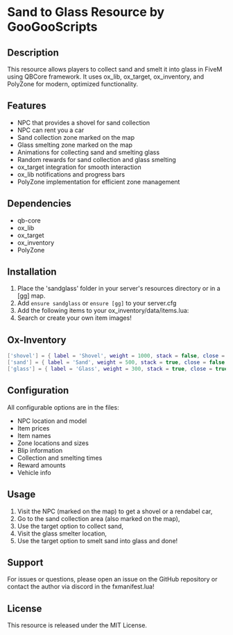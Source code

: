 # Sand to Glass Resource by GooGooScripts

## Description
This resource allows players to collect sand and smelt it into glass in FiveM using QBCore framework. It uses ox_lib, ox_target, ox_inventory, and PolyZone for modern, optimized functionality.

## Features
- NPC that provides a shovel for sand collection
- NPC can rent you a car
- Sand collection zone marked on the map
- Glass smelting zone marked on the map
- Animations for collecting sand and smelting glass
- Random rewards for sand collection and glass smelting
- ox_target integration for smooth interaction
- ox_lib notifications and progress bars
- PolyZone implementation for efficient zone management

## Dependencies
- qb-core
- ox_lib
- ox_target
- ox_inventory
- PolyZone

## Installation
1. Place the 'sandglass' folder in your server's resources directory or in a [gg] map.
2. Add `ensure sandglass` or `ensure [gg]` to your server.cfg
3. Add the following items to your ox_inventory/data/items.lua:
4. Search or create your own item images!

## Ox-Inventory
```lua
['shovel'] = { label = 'Shovel', weight = 1000, stack = false, close = true, description = 'A shovel for digging sand', client = { image = "shovel.png",} },
['sand'] = { label = 'Sand', weight = 500, stack = true, close = false, description = 'Sand collected from the beach', client = { image = "sand.png",} },
['glass'] = { label = 'Glass', weight = 300, stack = true, close = true, description = 'Smelted glass from sand', client = { image = "glass.png",} },
```

## Configuration
All configurable options are in the files:
- NPC location and model
- Item prices
- Item names
- Zone locations and sizes
- Blip information
- Collection and smelting times
- Reward amounts
- Vehicle info

## Usage
1. Visit the NPC (marked on the map) to get a shovel or a rendabel car,
2. Go to the sand collection area (also marked on the map),
3. Use the target option to collect sand,
4. Visit the glass smelter location,
5. Use the target option to smelt sand into glass and done!


## Support
For issues or questions, please open an issue on the GitHub repository or contact the author via discord in the fxmanifest.lua!

## License
This resource is released under the MIT License.
